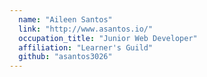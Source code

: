 ```yaml
---
  name: "Aileen Santos"
  link: "http://www.asantos.io/"
  occupation_title: "Junior Web Developer"
  affiliation: "Learner's Guild"
  github: "asantos3026"
---
```


